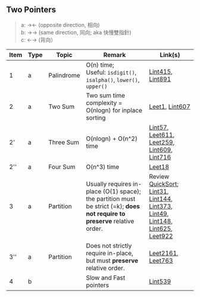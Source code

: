 ## Two Pointers

> a: →← (opposite direction, 相向)\
> b: →→ (same direction, 同向; aka 快慢雙指針)\
> c: ←→ (背向）

| Item | Type | Topic | Remark | Link(s) |
|  ----  |  ----  | ----  | ----  | ----  |
| 1 | a | Palindrome | O(n) time; <br/> Useful: `isdigit()`, `isalpha()`, `lower()`, `upper()` | [Lint415](https://github.com/chkao831/Algo_learning_notes/blob/main/Two-pointers/LintCode_415_Valid-Palindrome.md), [Lint891](https://github.com/chkao831/Algo_learning_notes/blob/main/Two-pointers/LintCode_891_Valid-Palindrome-II.md)|
| 2 | a | Two Sum | Two sum time complexity = O(nlogn) for inplace sorting | [Leet1](https://github.com/chkao831/Algo_learning_notes/blob/main/Two-pointers/LeetCode_1_Two-Sum.md), [Lint607](https://github.com/chkao831/Algo_learning_notes/blob/main/Two-pointers/LintCode_607_Two-Sum-III-Data-structure-design.md)|
| 2' | a | Three Sum | O(nlogn) + O(n^2) time | [Lint57](https://github.com/chkao831/Algo_learning_notes/blob/main/Two-pointers/LintCode_57_3Sum.md), [Leet611](https://github.com/chkao831/Algo_learning_notes/blob/main/Two-pointers/LeetCode_611_Valid-Triangle-Number.md), [Leet259](https://github.com/chkao831/Algo_learning_notes/blob/main/Two-pointers/LeetCode_259_3Sum-Smaller.md), [Lint609](https://github.com/chkao831/Algo_learning_notes/blob/main/Two-pointers/LintCode_609_Two-Sum-Less-than-or-equal-to-target.md), [Lint716](https://github.com/chkao831/Algo_learning_notes/blob/main/Two-pointers/LintCode_716_Add-and-Search.md) |
| 2'' | a | Four Sum |  O(n^3) time | [Leet18](https://github.com/chkao831/Algo_learning_notes/blob/main/Two-pointers/LeetCode_18_4Sum.md) | 
| 3 | a | Partition | Usually requires in-place (O(1) space); the partition must be strict (<k and >=k); **does not require to preserve** relative order. | Review [QuickSort](https://github.com/chkao831/Algo_learning_notes/blob/main/DnC/LintCode_464_Sort-Integers-II_QuickSort.md);<br/>[Lint31](https://github.com/chkao831/Algo_learning_notes/blob/main/Two-pointers/LintCode_31_Partition-Array.md), [Lint144](https://github.com/chkao831/Algo_learning_notes/blob/main/Two-pointers/LintCode_144_Interleaving-Positive-and-Negative-Numbers.md), [Lint373](https://github.com/chkao831/Algo_learning_notes/blob/main/Two-pointers/LintCode_373_Partition-Array-by-Odd-and-Even.md), [Lint49](https://github.com/chkao831/Algo_learning_notes/blob/main/Two-pointers/LintCode_49_Sort-Letters-by-Case.md), [Lint148](https://github.com/chkao831/Algo_learning_notes/blob/main/Two-pointers/LintCode_148_Sort-Colors.md), [Lint625](https://github.com/chkao831/Algo_learning_notes/blob/main/Two-pointers/LintCode_625_Partition-Array-II.md), [Leet922](https://github.com/chkao831/Algo_learning_notes/blob/main/Two-pointers/LeetCode_922_Sort-Array-By-Parity-II.md)|
| 3'' | a | Partition | Does not strictly require in-place, but must **preserve** relative order. | [Leet2161](https://github.com/chkao831/Algo_learning_notes/blob/main/Two-pointers/LeetCode_2161_Partition-Array-According-to-Given-Pivot.md), [Leet763](https://github.com/chkao831/Algo_learning_notes/blob/main/Two-pointers/LeetCode_763_Partition-Labels.md) |
| 4 | b |  | Slow and Fast pointers | [Lint539](https://github.com/chkao831/Algo_learning_notes/blob/main/Two-pointers/LintCode_539_move-zeroes.md) |
